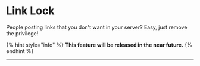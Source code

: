 # Link Lock

People posting links that you don't want in your server? Easy, just remove the privilege!

{% hint style="info" %}
**This feature will be released in the near future.**
{% endhint %}

****
